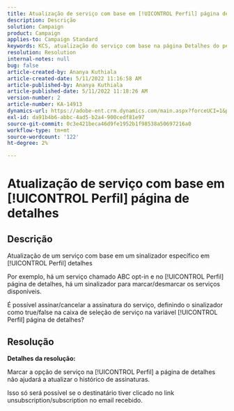 ```yaml
---
title: Atualização de serviço com base em [!UICONTROL Perfil] página de detalhes
description: Descrição
solution: Campaign
product: Campaign
applies-to: Campaign Standard
keywords: KCS, atualização do serviço com base na página Detalhes do perfil
resolution: Resolution
internal-notes: null
bug: false
article-created-by: Ananya Kuthiala
article-created-date: 5/11/2022 11:16:58 AM
article-published-by: Ananya Kuthiala
article-published-date: 5/11/2022 11:18:26 AM
version-number: 2
article-number: KA-14913
dynamics-url: https://adobe-ent.crm.dynamics.com/main.aspx?forceUCI=1&pagetype=entityrecord&etn=knowledgearticle&id=9bbe52db-1bd1-ec11-a7b5-0022480a8e40
exl-id: da91b4b6-abbc-4ad5-b2a4-900cedf81e97
source-git-commit: 0c3e421beca46d9fe1952b1f98538a50697216a0
workflow-type: tm+mt
source-wordcount: '122'
ht-degree: 2%

---
```


# Atualização de serviço com base em [!UICONTROL Perfil] página de detalhes

## Descrição


Atualização de um serviço com base em um sinalizador específico em [!UICONTROL Perfil] detalhes

Por exemplo, há um serviço chamado ABC opt-in e no [!UICONTROL Perfil] página de detalhes, há um sinalizador para marcar/desmarcar os serviços disponíveis.

É possível assinar/cancelar a assinatura do serviço, definindo o sinalizador como true/false na caixa de seleção de serviço na variável [!UICONTROL Perfil] página de detalhes?

## Resolução

<b>Detalhes da resolução:</b>

Marcar a opção de serviço na [!UICONTROL Perfil] a página de detalhes não ajudará a atualizar o histórico de assinaturas.

Isso só será possível se o destinatário tiver clicado no link unsubscription/subscription no email recebido.
